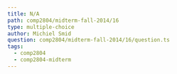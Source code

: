 ```yaml
---
title: N/A
path: comp2804/midterm-fall-2014/16
type: multiple-choice
author: Michiel Smid
question: comp2804/midterm-fall-2014/16/question.ts
tags:
  - comp2804
  - comp2804-midterm
---
```

